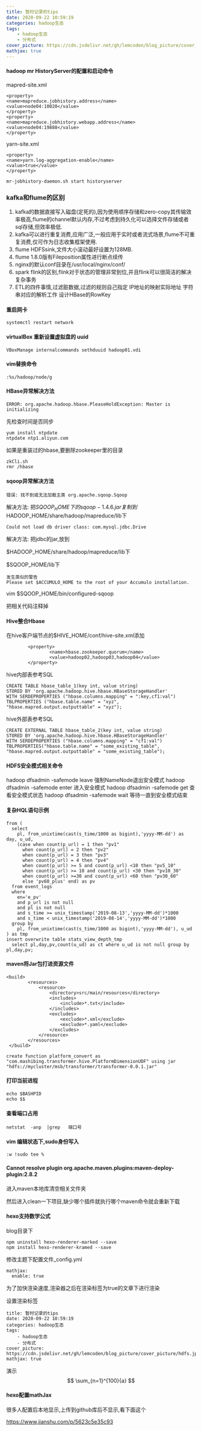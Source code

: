 ```yaml
---
title: 暂时记录的tips
date: 2020-09-22 10:59:19
categories: hadoop生态
tags:
    - hadoop生态
    - 分布式
cover_picture: https://cdn.jsdelivr.net/gh/lemcoden/blog_picture/cover_picture/hdfs.jpg
mathjax: true
---
```

#### hadoop mr HistoryServer的配置和启动命令

mapred-site.xml

```
<property>
<name>mapreduce.jobhistory.address</name>
<value>node04:10020</value>
</property>
<property>
<name>mapreduce.jobhistory.webapp.address</name>
<value>node04:19888</value>
</property>
```

<!--more-->

yarn-site.xml

```
<property>       
<name>yarn.log-aggregation-enable</name>       
<value>true</value>   
</property>   
```



```
mr-jobhistory-daemon.sh start historyserver
```



### kafka和flume的区别

1. kafka的数据直接写入磁盘(定死的),因为使用顺序存储和zero-copy其传输效率极高,flume的channel默认内存,不过考虑到持久化可以选择文件存储或者sql存储,但效率极低.
2. kafka可以进行重复消费,应用广泛,一般应用于实时或者流式场景,flume不可重复消费,仅可作为日志收集框架使用.
3. flume HDFSsink,文件大小滚动最好设置为128MB.
4. flume 1.8.0版有Fileposition属性进行断点续传
5. nginx的默认conf目录在/usr/local/nginx/conf/
6. spark flink的区别,flink对于状态的管理非常到位,并且flink可以很简洁的解决复杂事务
7. ETL的四件事情,过滤脏数据,过滤的规则自己指定
                IP地址的映射实际地址
                字符串对应的解析工作
                设计HBase的RowKey

#### 重启网卡

```
systemctl restart network
```

#### virtualBox 重新设置虚拟盘的 uuid

```
VBoxManage internalcommands sethduuid hadoop01.vdi 
```

#### vim替换命令

```
:%s/hadoop/node/g
```

#### HBase异常解决方法

```
ERROR: org.apache.hadoop.hbase.PleaseHoldException: Master is initializing
```

先检查时间是否同步

```
yum install ntpdate
ntpdate ntp1.aliyun.com
```

如果是重装过的hbase,要删除zookeeper里的目录

```
zkCli.sh
rmr /hbase
```

#### sqoop异常解决方法

```
错误: 找不到或无法加载主类 org.apache.sqoop.Sqoop
```

解决方法: 把$SQOOP_HOME下的sqoop-1.4.6.jar 复制到$HADOOP_HOME/share/hadoop/mapreduce/lib下

```
Could not load db driver class: com.mysql.jdbc.Drive
```

解决方法: 把jdbc的jar,放到

$HADOOP_HOME/share/hadoop/mapreduce/lib下

$SQOOP_HOME/lib下

```
发生类似的警告
Please set $ACCUMULO_HOME to the root of your Accumulo installation.
```

vim $SQOOP_HOME/bin/configured-sqoop

把相关代码注释掉

#### Hive整合Hbase

在hive客户端节点的$HIVE_HOME/conf/hive-site.xml添加

```
        <property>
                <name>hbase.zookeeper.quorum</name>
                <value>hadoop02,hadoop03,hadoop04</value>
        </property>
```

hive内部表参考SQL

```
CREATE TABLE hbase_table_1(key int, value string) 
STORED BY 'org.apache.hadoop.hive.hbase.HBaseStorageHandler'
WITH SERDEPROPERTIES ("hbase.columns.mapping" = ":key,cf1:val")
TBLPROPERTIES ("hbase.table.name" = "xyz", "hbase.mapred.output.outputtable" = "xyz");
```

hive外部表参考SQL

```
CREATE EXTERNAL TABLE hbase_table_2(key int, value string) 
STORED BY 'org.apache.hadoop.hive.hbase.HBaseStorageHandler'
WITH SERDEPROPERTIES ("hbase.columns.mapping" = "cf1:val")
TBLPROPERTIES("hbase.table.name" = "some_existing_table", "hbase.mapred.output.outputtable" = "some_existing_table");
```

#### HDFS安全模式相关命令

hadoop dfsadmin -safemode leave  强制NameNode退出安全模式
hadoop dfsadmin -safemode enter  进入安全模式
hadoop dfsadmin -safemode get   查看安全模式状态
hadoop dfsadmin -safemode wait  等待一直到安全模式结束

#### 复杂HQL语句示例

```
from (
  select 
    pl, from_unixtime(cast(s_time/1000 as bigint),'yyyy-MM-dd') as day, u_ud, 
    (case when count(p_url) = 1 then "pv1" 
      when count(p_url) = 2 then "pv2" 
      when count(p_url) = 3 then "pv3" 
      when count(p_url) = 4 then "pv4" 
      when count(p_url) >= 5 and count(p_url) <10 then "pv5_10" 
      when count(p_url) >= 10 and count(p_url) <30 then "pv10_30" 
      when count(p_url) >=30 and count(p_url) <60 then "pv30_60"  
      else 'pv60_plus' end) as pv 
  from event_logs 
  where 
    en='e_pv' 
    and p_url is not null 
    and pl is not null 
    and s_time >= unix_timestamp('2019-08-13','yyyy-MM-dd')*1000 
    and s_time < unix_timestamp('2019-08-14','yyyy-MM-dd')*1000
  group by 
    pl, from_unixtime(cast(s_time/1000 as bigint),'yyyy-MM-dd'), u_ud
) as tmp
insert overwrite table stats_view_depth_tmp 
  select pl,day,pv,count(u_ud) as ct where u_ud is not null group by pl,day,pv;
```

#### maven将Jar包打进资源文件

```
<build>
        <resources>
            <resource>
                <directory>src/main/resources</directory>
                <includes>
                    <include>*.txt</include>
                </includes>
                <excludes>
                    <exclude>*.xml</exclude>
                    <exclude>*.yaml</exclude>
                </excludes>
            </resource>
        </resources>
 </build>

```

```
create function platform_convert as "com.mashibing.transformer.hive.PlatformDimensionUDF" using jar "hdfs://mycluster/msb/transformer/transformer-0.0.1.jar"
```

#### 打印当前进程

```
echo $BASHPID
echo $$
```

#### 查看端口占用

```
netstat  -anp  |grep   端口号
```

#### vim 编辑状态下,sudo身份写入

```
:w !sudo tee %
```

#### Cannot resolve plugin org.apache.maven.plugins:maven-deploy-plugin:2.8.2

进入maven本地库清空相关文件夹

然后进入clean一下项目,缺少哪个插件就执行哪个maven命令就会重新下载

#### hexo支持数学公式

blog目录下

```
npm uninstall hexo-renderer-marked --save
npm install hexo-renderer-kramed --save
```

修改主题下配置文件_config.yml

```
mathjax:
  enable: true
```

为了加快渲染速度,渲染器之后在渲染标签为true的文章下进行渲染

设置渲染标签

```
title: 暂时记录的tips
date: 2020-09-22 10:59:19
categories: hadoop生态
tags:
    - hadoop生态
    - 分布式
cover_picture: https://cdn.jsdelivr.net/gh/lemcoden/blog_picture/cover_picture/hdfs.jpg
mathjax: true
```

演示
$$
\sum_{n=1}^{100}{a}
$$

#### hexo配置mathJax

很多人配置后本地显示,上传到github库后不显示,看下面这个

https://www.jianshu.com/p/5623c5e35c93